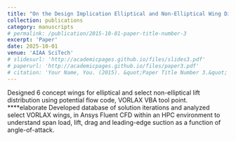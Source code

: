 ```yaml
---
title: "On the Design Implication Elliptical and Non-Elliptical Wing Distributions."
collection: publications
category: manuscripts
# permalink: /publication/2015-10-01-paper-title-number-3
excerpt: 'Paper'
date: 2025-10-01
venue: 'AIAA SciTech'
# slidesurl: 'http://academicpages.github.io/files/slides3.pdf'
# paperurl: 'http://academicpages.github.io/files/paper3.pdf'
# citation: 'Your Name, You. (2015). &quot;Paper Title Number 3.&quot; <i>Journal 1</i>. 1(3).'
---
```


Designed 6 concept wings for elliptical and select non-elliptical lift distribution using potential flow code, VORLAX 
VBA tool point. ****elaborate
Developed database of solution iterations and analyzed select VORLAX wings, in Ansys Fluent CFD within an HPC environment to understand span load, lift, drag and leading-edge suction as a function of angle-of-attack. 
